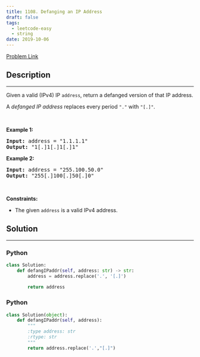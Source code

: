 ```yaml
---
title: 1108. Defanging an IP Address
draft: false
tags: 
  - leetcode-easy
  - string
date: 2019-10-06
---
```


[Problem Link](https://leetcode.com/problems/defanging-an-ip-address/)

## Description

---
<p>Given a valid (IPv4) IP <code>address</code>, return a defanged version of that IP address.</p>

<p>A <em>defanged&nbsp;IP address</em>&nbsp;replaces every period <code>&quot;.&quot;</code> with <code>&quot;[.]&quot;</code>.</p>

<p>&nbsp;</p>
<p><strong class="example">Example 1:</strong></p>
<pre><strong>Input:</strong> address = "1.1.1.1"
<strong>Output:</strong> "1[.]1[.]1[.]1"
</pre><p><strong class="example">Example 2:</strong></p>
<pre><strong>Input:</strong> address = "255.100.50.0"
<strong>Output:</strong> "255[.]100[.]50[.]0"
</pre>
<p>&nbsp;</p>
<p><strong>Constraints:</strong></p>

<ul>
	<li>The given <code>address</code> is a valid IPv4 address.</li>
</ul>

## Solution

---
### Python
``` py title='defanging-an-ip-address'
class Solution:
    def defangIPaddr(self, address: str) -> str:
        address = address.replace('.', '[.]')
        
        return address
```
### Python
``` py title='defanging-an-ip-address'
class Solution(object):
    def defangIPaddr(self, address):
        """
        :type address: str
        :rtype: str
        """
        return address.replace('.',"[.]")
        
        
```

